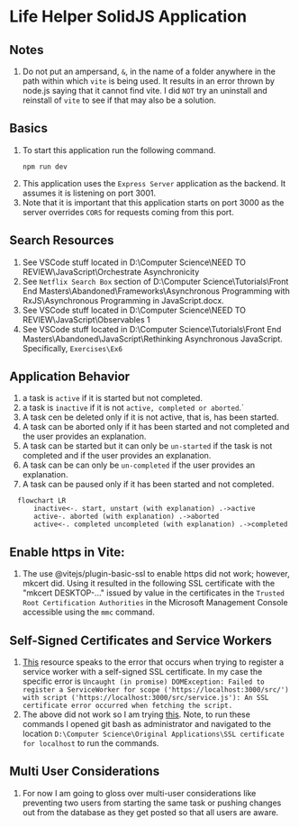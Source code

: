 # Life Helper SolidJS Application

## Notes

1. Do not put an ampersand, `&`, in the name of a folder anywhere in the path within which `vite` is being used. It results in an error thrown by node.js saying that it cannot find vite. I did `NOT` try an uninstall and reinstall of `vite` to see if that may also be a solution.

## Basics

1. To start this application run the following command.
   ```
   npm run dev
   ```
1. This application uses the `Express Server` application as the backend. It assumes it is listening on port 3001.
1. Note that it is important that this application starts on port 3000 as the server overrides `CORS` for requests coming from this port.

## Search Resources

1. See VSCode stuff located in D:\Computer Science\NEED TO REVIEW\JavaScript\Orchestrate Asynchronicity
1. See `Netflix Search Box` section of D:\Computer Science\Tutorials\Front End Masters\Abandoned\Frameworks\Asynchronous Programming with RxJS\Asynchronous Programming in JavaScript.docx.
1. See VSCode stuff located in D:\Computer Science\NEED TO REVIEW\JavaScript\Observables 1
1. See VSCode stuff located in D:\Computer Science\Tutorials\Front End Masters\Abandoned\JavaScript\Rethinking Asynchronous JavaScript. Specifically, `Exercises\Ex6`

## Application Behavior

1. a task is `active` if it is started but not completed.
2. a task is `inactive` if it is not `active, completed or aborted`.`
3. A task cen be deleted only if it is not active, that is, has been started.
4. A task can be aborted only if it has been started and not completed and the user provides an explanation.
5. A task can be started but it can only be `un-started` if the task is not completed and if the user provides an explanation.
6. A task can be can only be `un-completed` if the user provides an explanation.
7. A task can be paused only if it has been started and not completed.

```mermaid
  flowchart LR
      inactive<-. start, unstart (with explanation) .->active
      active-. aborted (with explanation) .->aborted
      active<-. completed uncompleted (with explanation) .->completed
```

## Enable https in Vite:

1. The use @vitejs/plugin-basic-ssl to enable https did not work; however, mkcert did. Using it resulted in the following SSL certificate with the "mkcert DESKTOP-..." issued by value in the certificates in the `Trusted Root Certification Authorities` in the Microsoft Management Console accessible using the `mmc` command.

## Self-Signed Certificates and Service Workers

1. [This](https://windowsreport.com/chrome-ignore-certificate-errors/) resource speaks to the error that occurs when trying to register a service worker with a self-signed SSL certificate. In my case the specific error is `Uncaught (in promise) DOMException: Failed to register a ServiceWorker for scope ('https://localhost:3000/src/') with script ('https://localhost:3000/src/service.js'): An SSL certificate error occurred when fetching the script.`
1. The above did not work so I am trying [this](https://thriveread.com/mkcert-localhost-ssl-certificates/). Note, to run these commands I opened git bash as administrator and navigated to the location `D:\Computer Science\Original Applications\SSL certificate for localhost` to run the commands.

## Multi User Considerations

1. For now I am going to gloss over multi-user considerations like preventing two users from starting the same task or pushing changes out from the database as they get posted so that all users are aware.

```

```
